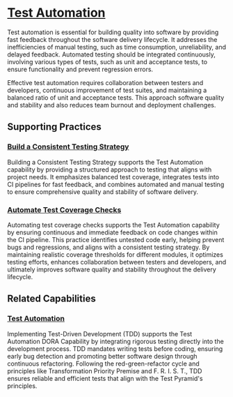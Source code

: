 # [Test Automation](https://dora.dev/devops-capabilities/technical/test-automation/)

Test automation is essential for building quality into software by providing fast feedback throughout the software delivery lifecycle.
It addresses the inefficiencies of manual testing, such as time consumption, unreliability, and delayed feedback.
Automated testing should be integrated continuously, involving various types of tests, such as unit and acceptance tests, to ensure functionality and prevent regression errors.

Effective test automation requires collaboration between testers and developers, continuous improvement of test suites, and maintaining a balanced ratio of unit and acceptance tests.
This approach software quality and stability and also reduces team burnout and deployment challenges.

## Supporting Practices

### [Build a Consistent Testing Strategy](/practices/build-consistent-testing-strategy.md)

Building a Consistent Testing Strategy supports the Test Automation capability by providing a structured approach to testing that aligns with project needs.
It emphasizes balanced test coverage, integrates tests into CI pipelines for fast feedback, and combines automated and manual testing to ensure comprehensive quality and stability of software delivery.

### [Automate Test Coverage Checks](/practices/automate-test-coverage-checks.md)

Automating test coverage checks supports the Test Automation capability by ensuring continuous and immediate feedback on code changes within the CI pipeline.
This practice identifies untested code early, helping prevent bugs and regressions, and aligns with a consistent testing strategy.
By maintaining realistic coverage thresholds for different modules, it optimizes testing efforts, enhances collaboration between testers and developers, and ultimately improves software quality and stability throughout the delivery lifecycle.

## Related Capabilities

### [Test Automation](/practices/implement-tdd.md)

Implementing Test-Driven Development (TDD) supports the Test Automation DORA Capability by integrating rigorous testing directly into the development process.
TDD mandates writing tests before coding, ensuring early bug detection and promoting better software design through continuous refactoring.
Following the red-green-refactor cycle and principles like Transformation Priority Premise and F. R. I. S. T., TDD ensures reliable and efficient tests that align with the Test Pyramid's principles.